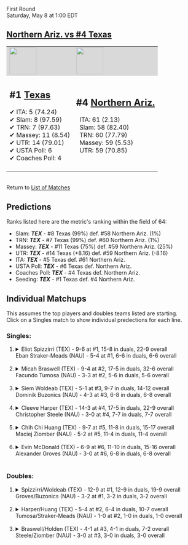 First Round  
Saturday, May 8 at 1:00 EDT
## [Northern Ariz. vs #4 Texas](https://www.ncaa.com/game/5833385) 

<table>  
<tr style="background-color: #d9d9d9 !important"><td><a href="#"><img src="https://www.ncaa.com/sites/default/files/images/logos/schools/t/texas.70.png" width="70" height="70" /></a></td><td><a href="#"><img src="https://www.ncaa.com/sites/default/files/images/logos/schools/n/northern-ariz.70.png" width="70" height="70" /></a></td></tr>
<tr><td>  

<h2>#1 <a href="#">Texas</a></h2>  
&#10004; ITA: 5 (74.24)<br>  
&#10004; Slam: 8 (97.59)<br>  
&#10004; TRN: 7 (97.63)<br>  
&#10004; Massey: 11 (8.54)<br>  
&#10004; UTR: 14 (79.01)<br>  
&#10004; USTA Poll: 6<br>  
&#10004; Coaches Poll: 4<br>  
<br>  

</td><td>  

<h2>#4 <a href="#">Northern Ariz.</a></h2>  
&nbsp; ITA: 61 (2.13)<br>  
&nbsp; Slam: 58 (82.40)<br>  
&nbsp; TRN: 60 (77.79)<br>  
&nbsp; Massey: 59 (5.53)<br>  
&nbsp; UTR: 59 (70.85)<br>  
<br>  

</td></tr></table>  


<br>Return to [List of Matches](../index.md)  

## Predictions  

Ranks listed here are the metric's ranking within the field of 64:  
- Slam: ***TEX*** - #8 Texas (99%) def. #58 Northern Ariz. (1%)  
- TRN: ***TEX*** - #7 Texas (99%) def. #60 Northern Ariz. (1%)  
- Massey: ***TEX*** - #11 Texas (75%) def. #59 Northern Ariz. (25%)  
- UTR: ***TEX*** - #14 Texas (+8.16) def. #59 Northern Ariz. (-8.16)  
- ITA: ***TEX*** - #5 Texas def. #61 Northern Ariz.  
- USTA Poll: ***TEX*** - #6 Texas def. Northern Ariz.  
- Coaches Poll: ***TEX*** - #4 Texas def. Northern Ariz.  
- Seeding: ***TEX*** - #1 Texas def. #4 Northern Ariz.  

## Individual Matchups  
This assumes the top players and doubles teams listed are starting.  
Click on a Singles match to show individual predections for each line.  
### Singles:  

<ol>
<li><details>
<summary markdown="span">Eliot Spizzirri (TEX) - 9-6 at #1, 15-8 in duals, 22-9 overall<br>Eban Straker-Meads (NAU) - 5-4 at #1, 6-6 in duals, 6-6 overall</summary>
<h4>Predictions</h4><ul>
<li>Slam: <b><i>TEX</i></b> - Spizzirri (95%) def. Straker-Meads (5%)</li>  
<li>TRN: <b><i>TEX</i></b> - Spizzirri (98%) def. Straker-Meads (2%)</li>  
<li>Massey: <b><i>TEX</i></b> - Spizzirri (75%) def. Straker-Meads (25%)</li>  
<li>UTR: <b><i>TEX</i></b> - Spizzirri (95%) def. Straker-Meads (5%)</li>  
<li>ITA: <b><i>TEX</i></b> - Spizzirri (28.17) def. Straker-Meads (1.70)</li>  
</ul></details>&nbsp;</li>
<li><details>
<summary markdown="span">Micah Braswell (TEX) - 9-4 at #2, 17-5 in duals, 32-6 overall<br>Facundo Tumosa (NAU) - 3-3 at #2, 5-6 in duals, 5-6 overall</summary>
<h4>Predictions</h4><ul>
<li>Slam: <b><i>TEX</i></b> - Braswell (95%) def. Tumosa (5%)</li>  
<li>TRN: <b><i>TEX</i></b> - Braswell (97%) def. Tumosa (3%)</li>  
<li>Massey: <b><i>TEX</i></b> - Braswell (75%) def. Tumosa (25%)</li>  
<li>UTR: <b><i>TEX</i></b> - Braswell (96%) def. Tumosa (4%)</li>  
<li>ITA: <b><i>TEX</i></b> - Braswell (20.88) def. Tumosa (1.38)</li>  
</ul></details>&nbsp;</li>
<li><details>
<summary markdown="span">Siem Woldeab (TEX) - 5-1 at #3, 9-7 in duals, 14-12 overall<br>Dominik Buzonics (NAU) - 4-3 at #3, 6-8 in duals, 6-8 overall</summary>
<h4>Predictions</h4><ul>
<li>Slam: <b><i>TEX</i></b> - Woldeab (99%) def. Buzonics (1%)</li>  
<li>TRN: <b><i>TEX</i></b> - Woldeab (99%) def. Buzonics (1%)</li>  
<li>Massey: <b><i>TEX</i></b> - Woldeab (75%) def. Buzonics (25%)</li>  
<li>UTR: <b><i>TEX</i></b> - Woldeab (97%) def. Buzonics (3%)</li>  
<li>ITA: <b><i>TEX</i></b> - Woldeab (9.31) def. Buzonics (1.51)</li>  
</ul></details>&nbsp;</li>
<li><details>
<summary markdown="span">Cleeve Harper (TEX) - 14-3 at #4, 17-5 in duals, 22-9 overall<br>Christopher Steele (NAU) - 3-0 at #4, 7-7 in duals, 7-7 overall</summary>
<h4>Predictions</h4><ul>
<li>Slam: <b><i>TEX</i></b> - Harper (98%) def. Steele (2%)</li>  
<li>TRN: <b><i>TEX</i></b> - Harper (99%) def. Steele (1%)</li>  
<li>Massey: <b><i>TEX</i></b> - Harper (75%) def. Steele (25%)</li>  
<li>UTR: <b><i>TEX</i></b> - Harper (98%) def. Steele (2%)</li>  
<li>ITA: <b><i>TEX</i></b> - Harper (5.83) def. Steele (2.01)</li>  
</ul></details>&nbsp;</li>
<li><details>
<summary markdown="span">Chih Chi Huang (TEX) - 9-7 at #5, 11-8 in duals, 15-17 overall<br>Maciej Ziomber (NAU) - 5-2 at #5, 11-4 in duals, 11-4 overall</summary>
<h4>Predictions</h4><ul>
<li>Slam: <b><i>TEX</i></b> - Huang (95%) def. Ziomber (5%)</li>  
<li>TRN: <b><i>TEX</i></b> - Huang (94%) def. Ziomber (6%)</li>  
<li>Massey: <b><i>TEX</i></b> - Huang (75%) def. Ziomber (25%)</li>  
<li>UTR: <b><i>TEX</i></b> - Huang (92%) def. Ziomber (8%)</li>  
<li>ITA: <b><i>NAU</i></b> - Ziomber (2.68) def. Huang (0.00)</li>  
</ul></details>&nbsp;</li>
<li><details>
<summary markdown="span">Evin McDonald (TEX) - 6-9 at #6, 11-10 in duals, 15-16 overall<br>Alexander Groves (NAU) - 3-0 at #6, 6-8 in duals, 6-8 overall</summary>
<h4>Predictions</h4><ul>
<li>Slam: <b><i>TEX</i></b> - McDonald (96%) def. Groves (4%)</li>  
<li>TRN: <b><i>TEX</i></b> - McDonald (98%) def. Groves (2%)</li>  
<li>Massey: <b><i>TEX</i></b> - McDonald (75%) def. Groves (25%)</li>  
<li>UTR: <b><i>TEX</i></b> - McDonald (96%) def. Groves (4%)</li>  
</ul></details>&nbsp;</li>
</ol>

### Doubles:  

<ol>
<li><details>
<summary markdown="span">Spizzirri/Woldeab (TEX) - 12-9 at #1, 12-9 in duals, 19-9 overall<br>Groves/Buzonics (NAU) - 3-2 at #1, 3-2 in duals, 3-2 overall</summary>
We don't have any metrics for doubles matches</details>&nbsp;</li>
<li><details>
<summary markdown="span">Harper/Huang (TEX) - 5-4 at #2, 6-4 in duals, 10-7 overall<br>Tumosa/Straker-Meads (NAU) - 1-0 at #2, 1-0 in duals, 1-0 overall</summary>
We don't have any metrics for doubles matches</details>&nbsp;</li>
<li><details>
<summary markdown="span">Braswell/Holden (TEX) - 4-1 at #3, 4-1 in duals, 7-2 overall<br>Steele/Ziomber (NAU) - 3-0 at #3, 3-0 in duals, 3-0 overall</summary>
We don't have any metrics for doubles matches</details>&nbsp;</li>
</ol>